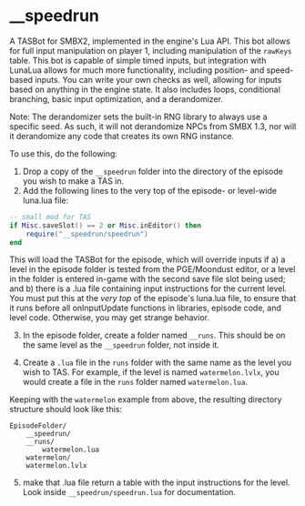 # __speedrun
A TASBot for SMBX2, implemented in the engine's Lua API. This bot allows for full input manipulation on player 1, including manipulation of the `rawKeys` table. This bot is capable of simple timed inputs, but integration with LunaLua allows for much more functionality, including position- and speed-based inputs. You can write your own checks as well, allowing for inputs based on anything in the engine state. It also includes loops, conditional branching, basic input optimization, and a derandomizer.

Note: The derandomizer sets the built-in RNG library to always use a specific seed. As such, it will not derandomize NPCs from SMBX 1.3, nor will it derandomize any code that creates its own RNG instance.

To use this, do the following:
1. Drop a copy of the `__speedrun` folder into the directory of the episode you wish to make a TAS in.
2. Add the following lines to the very top of the episode- or level-wide luna.lua file:

```lua
-- small mod for TAS
if Misc.saveSlot() == 2 or Misc.inEditor() then
	require("__speedrun/speedrun")
end
```
This will load the TASBot for the episode, which will override inputs if a) a level in the episode folder is tested from the PGE/Moondust editor, or a level in the folder is 
entered in-game with the second save file slot being used; and b) there is a .lua file containing input instructions for the current level. You must put this at the _very top_ 
of the episode's luna.lua file, to ensure that it runs before all onInputUpdate functions in libraries, episode code, and level code. Otherwise, you may get strange behavior.

3. In the episode folder, create a folder named `__runs`. This should be on the same level as the `__speedrun` folder, not inside it.

4. Create a `.lua` file in the `runs` folder with the same name as the level you wish to TAS. For example, if the level is named `watermelon.lvlx`, you would create a file in the 
`runs` folder named `watermelon.lua`.

Keeping with the `watermelon` example from above, the resulting directory structure should look like this:
```
EpisodeFolder/
	__speedrun/
	__runs/
		watermelon.lua
	watermelon/
	watermelon.lvlx
```

5. make that .lua file return a table with the input instructions for the level. Look inside `__speedrun/speedrun.lua` for documentation.
